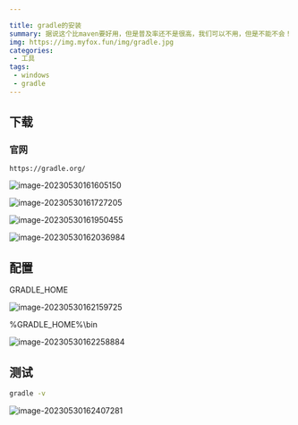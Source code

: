 ```yaml
---

title: gradle的安装
summary: 据说这个比maven要好用，但是普及率还不是很高，我们可以不用，但是不能不会！
img: https://img.myfox.fun/img/gradle.jpg
categories:
 - 工具
tags:
 - windows
 - gradle
---
```


## 下载

### 官网

```http
https://gradle.org/
```

![image-20230530161605150](https://img.myfox.fun/img/20230530161606.png)

![image-20230530161727205](https://img.myfox.fun/img/20230530161728.png)

![image-20230530161950455](https://img.myfox.fun/img/20230530161951.png)

![image-20230530162036984](https://img.myfox.fun/img/20230530162038.png)

## 配置

GRADLE_HOME

![image-20230530162159725](https://img.myfox.fun/img/20230530162200.png)

%GRADLE_HOME%\bin

![image-20230530162258884](https://img.myfox.fun/img/20230530162301.png)

## 测试

```sh
gradle -v
```

![image-20230530162407281](https://img.myfox.fun/img/20230530162408.png)







